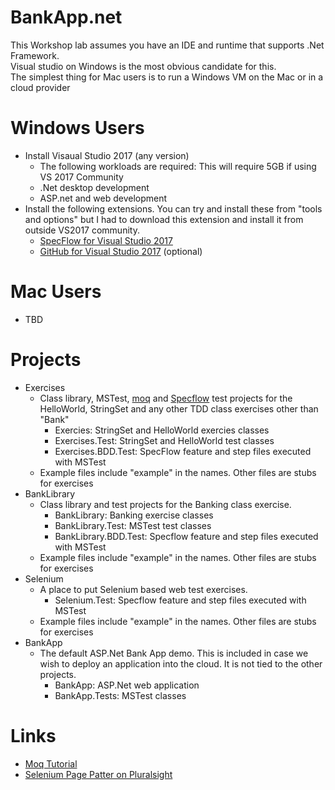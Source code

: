 # BankApp.net

This Workshop lab assumes you have an IDE and runtime that supports .Net Framework.  
Visual studio on Windows is the most obvious candidate for this.  
The simplest thing for Mac users is to run a Windows VM on the Mac or in a cloud provider

# Windows Users
  * Install Visaual Studio 2017 (any version)
    * The following workloads are required: This will require 5GB if using VS 2017 Community
    * .Net desktop development
    * ASP.net and web development
  * Install the following extensions. You can try and install these from "tools and options" but I had to download this extension and install it from outside VS2017 community.  
    * [SpecFlow for Visual Studio 2017](https://marketplace.visualstudio.com/items?itemName=TechTalkSpecFlowTeam.SpecFlowforVisualStudio2017)
    * [GitHub for Visual Studio 2017](https://marketplace.visualstudio.com/items?itemName=GitHub.GitHubExtensionforVisualStudio) (optional)
    
# Mac Users
  * TBD

# Projects
  * Exercises
    * Class library, MSTest, [moq](https://github.com/moq) and [Specflow](http://specflow.org/) test projects for the HelloWorld, StringSet and any other TDD class exercises other than "Bank"
      * Exercies: StringSet and HelloWorld exercies classes
      * Exercises.Test: StringSet and HelloWorld test classes
      * Exercises.BDD.Test: SpecFlow feature and step files executed with MSTest
    * Example files include "example" in the names. Other files are stubs for exercises
  * BankLibrary
    * Class library and test projects for the Banking class exercise.  
      * BankLibrary: Banking exercise classes
      * BankLibrary.Test: MSTest test classes
      * BankLibrary.BDD.Test: Specflow feature and step files executed with MSTest
    * Example files include "example" in the names. Other files are stubs for exercises
  * Selenium
    * A place to put Selenium based web test exercises.
      * Selenium.Test: Specflow feature and step files executed with MSTest
    * Example files include "example" in the names. Other files are stubs for exercises
  * BankApp
    * The default ASP.Net Bank App demo. This is included in case we wish to deploy an application into the cloud.  It is not tied to the other projects.
      * BankApp: ASP.Net web application
      * BankApp.Tests: MSTest classes



# Links
  * [Moq Tutorial](https://github.com/Moq/moq4/wiki/Quickstart)
  * [Selenium Page Patter on Pluralsight](https://www.pluralsight.com/guides/software-engineering-best-practices/getting-started-with-page-object-pattern-for-your-selenium-tests)


